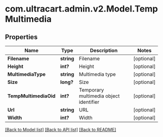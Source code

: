 # com.ultracart.admin.v2.Model.TempMultimedia
## Properties

Name | Type | Description | Notes
------------ | ------------- | ------------- | -------------
**Filename** | **string** | Filename | [optional] 
**Height** | **int?** | Height | [optional] 
**MultimediaType** | **string** | Multimedia type | [optional] 
**Size** | **long?** | Size | [optional] 
**TempMultimediaOid** | **int?** | Temporary multimedia object identifier | [optional] 
**Url** | **string** | URL | [optional] 
**Width** | **int?** | Width | [optional] 


[[Back to Model list]](../README.md#documentation-for-models) [[Back to API list]](../README.md#documentation-for-api-endpoints) [[Back to README]](../README.md)

